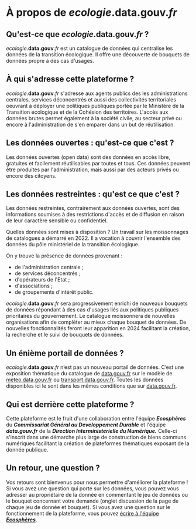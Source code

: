 # À propos de _ecologie_.**data.gouv**._fr_


## Qu'est-ce que _ecologie_.**data.gouv**._fr_ ?

_ecologie_.**data.gouv**._fr_ est un catalogue de données qui centralise les données de la transition écologique. 
Il offre une découverte de bouquets de données propre à des cas d'usages.


## À qui s'adresse cette plateforme ?

_ecologie_.**data.gouv**._fr_ s'adresse aux agents publics des les administrations centrales, services déconcentrés et aussi des collectivités territoriales oeuvrant à déployer une politiques publiques portée par le Ministère de la Transition écologique et de la Cohésion des territoires. 
L'accès aux données brutes permet également à la société civile, au secteur privé ou encore à l'administration de s'en emparer dans un but de réutilisation.


## Les données ouvertes : qu'est-ce que c'est ?

Les données ouvertes (open data) sont des données en accès libre, gratuites et facilement réutilisables par toutes et tous. Ces données peuvent être produites par l'administration, mais aussi par des acteurs privés ou encore des citoyens.


## Les données restreintes : qu'est ce que c'est ?

Les données restreintes, contrairement aux données ouvertes, sont des informations soumises à des restrictions d'accès et de diffusion en raison de leur caractère sensible ou confidentiel.

Quelles données sont mises à disposition ?
Un travail sur les moissonnages de catalogues a démarré en 2022. Il a vocation à couvrir l'ensemble des données du pôle ministériel de la transition écologique.

On y trouve la présence de données provenant : 
- de l'administration centrale ;
- de services déconcentrés ;
- d'opérateurs de l'Etat ;
- d'associations ;
- de groupements d'intérêt public.




_ecologie_.**data.gouv**._fr_ sera progressivement enrichi de nouveaux bouquets de données répondant à des cas d'usages liés aux politiques publiques prioritaires du gouvernement. 
Le catalogue moissonnera de nouvelles organisations afin de compléter au mieux chaque bouquet de données. De nouvelles fonctionnalités feront leur apparition en 2024 facilitant la création, la recherche et le suivi de bouquets de données.


## Un énième portail de données ?

_ecologie_.**data.gouv**._fr_ n’est pas un nouveau portail de données. C’est une exposition thématique du catalogue de [data.gouv.fr](data.gouv.fr) sur le modèle de [meteo.data.gouv.fr](meteo.data.gouv.fr) ou [transport.data.gouv.fr](transport.data.gouv.fr). Toutes les données disponibles ici le sont dans les mêmes conditions que sur [data.gouv.fr](data.gouv.fr).


## Qui est derrière cette plateforme ?

Cette plateforme est le fruit d'une collaboration entre l'équipe **_Ecosphères_** du **_Commissariat Général au Developpement Durable_** et l'équipe **_data.gouv.fr_** de la **_Direction Interministérielle du Numérique._**
Celle-ci s'inscrit dans une démarche plus large de construction de biens communs numériques facilitant la création de plateformes thématiques exposant de la donnée publique.


## Un retour, une question ?

Vos retours sont bienvenus pour nous permettre d'améliorer la plateforme !
Si vous avez une question qui porte sur les données, vous pouvez vous adresser au propriétaire de la donnée en commentant le jeu de données ou le bouquet concernant votre demande (onglet discussion de la page de chaque jeu de donnée et bouquet).
Si vous avez une question sur le fonctionnement de la plateforme, vous pouvez [écrire à l'équipe **_Ecosphères_**](mailto:ecospheres@developpement-durable.gouv.fr).
